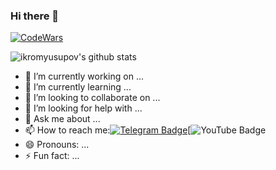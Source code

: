 ### Hi there 👋

[![CodeWars](https://www.codewars.com/users/ikromyusupov/badges/large)](https://www.codewars.com/users/ikromyusupov)

![ikromyusupov's github stats](https://github-readme-stats.vercel.app/api?username=ikromyusupov&show_icons=true&theme=tokyonight) 

- 🔭 I’m currently working on ...
- 🌱 I’m currently learning ...
- 👯 I’m looking to collaborate on ...
- 🤔 I’m looking for help with ...
- 💬 Ask me about ...
- 📫 How to reach me:[![Telegram Badge](https://img.shields.io/badge/-Telegram-blue?style=flat-square&logo=Telegram&logoColor=white&link=https://t.me/yusupovdev)](https://t.me/yusupovdev)[![YouTube Badge](https://youtube.com/@yusupovikrom)
- 😄 Pronouns: ...
- ⚡ Fun fact: ...
